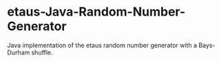 # etaus-Java-Random-Number-Generator
Java implementation of the etaus random number generator with a Bays-Durham shuffle.
